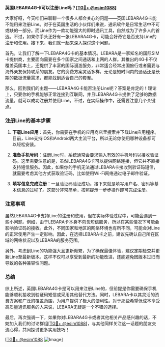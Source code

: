 **英国LEBARA4G卡可以注册Line吗？[[TG💪+ @esim1088](https://t.me/s/esim1088)]**

大家好呀，今天咱们来聊聊一个很多人都会关心的问题——英国LEBARA4G卡能不能用来注册Line。对于在英国生活的小伙伴们来说，通讯软件是日常生活中不可或缺的一部分。而Line作为一款功能强大的即时通讯工具，自然成为了许多人的首选。不过，如果你手头正好有一张LEBARA4G卡，可能会好奇它是否支持Line的注册和使用。接下来，我们就一起来深入探讨这个问题。

首先，让我们了解一下LEBARA4G卡的基本情况。LEBARA是一家知名的国际SIM卡提供商，主要面向需要在多个国家之间通话和上网的人群。其推出的4G卡不仅覆盖英国本土，还提供了丰富的国际漫游服务，非常适合经常出国旅行或者需要与海外亲友保持联系的朋友。它的资费方案灵活多样，无论是短时间内的通话还是长期的数据流量需求，都能找到适合自己的套餐。

那么，回到我们的主题——LEBARA4G卡能否注册Line呢？答案是肯定的！理论上，只要你的手机能够正常连接到互联网，并且LEBARA4G卡提供了足够的数据流量，就可以成功注册并使用Line。不过，在实际操作中，还需要注意几个关键点。

### 注册Line的基本步骤

1. **下载Line应用**：首先，你需要在手机的应用商店里搜索并下载Line应用程序。目前，Line支持iOS和Android两大主流平台，所以无论你使用哪种设备都可以轻松安装。

2. **准备手机号码**：注册Line时，系统通常会要求输入有效的手机号码以接收验证码。这里需要注意的是，虽然LEBARA4G卡可以提供网络连接，但它并不直接支持短信服务。因此，如果你的手机无法通过LEBARA卡接收到验证码短信，就需要考虑其他方式获取验证码，比如使用Wi-Fi网络通过电子邮件验证。

3. **填写信息完成注册**：一旦验证码验证成功，接下来就是填写用户名、密码等基本信息的过程了。这部分非常简单，按照提示一步步操作即可完成注册。

### 注意事项

虽然LEBARA4G卡支持Line的注册和使用，但在实际体验过程中，可能会遇到一些小问题。例如，由于LEBARA卡本身不包含短信服务，所以在某些情况下可能会影响验证码的接收。此外，不同国家和地区的网络环境也有所不同，可能会对Line的正常使用产生一定影响。因此，在选择LEBARA卡之前，建议先确认自己所在区域的网络状况以及LEBARA的服务范围。

另外，考虑到Line的功能强大且更新频繁，为了确保最佳体验，建议定期检查并更新Line至最新版本。这样不仅可以享受到最新的功能改进，还能避免因版本过旧而导致的各种兼容性问题。

### 总结

综上所述，英国LEBARA4G卡是可以用来注册Line的，但前提是你需要确保手机能够顺利接收到验证码短信或采用其他替代方法。同时，LEBARA卡以其灵活的资费方案和广泛的覆盖范围，为用户提供了极大的便利性。对于那些希望低成本享受高质量通讯服务的人来说，LEBARA无疑是一个不错的选择。

最后，再次强调一下，如果你对LEBARA4G卡或者其他相关产品感兴趣的话，不妨加入我们的讨论群组[[TG💪+ @esim1088](https://t.me/s/esim1088)]，与其他同样关注这一话题的朋友交流心得，共同探讨更多实用技巧！

[[TG💪+ @esim1088](https://t.me/s/esim1088) ![Image](https://i.postimg.cc/4NQfJmqS/Snipaste-2025-05-13-00-14-12.png)]